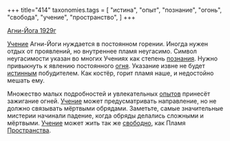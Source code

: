 +++
title="414"
taxonomies.tags = [
 "истина",
 "опыт",
 "познание",
 "огонь",
 "свобода",
 "учение",
 "пространство",
]
+++

[Агни-Йога 1929г](/agni/1929)

[Учение](/tags/учение) Агни-Йоги нуждается в постоянном горении. Иногда нужен отдых от проявлений, но внутреннее пламя неугасимо. Символ неугасимости указан во многих Учениях как степень [познания](/tags/познание). Нужно привыкнуть к явлению постоянного [огня](/tags/огонь). Указание извне не будет [истинным](/tags/истина) побудителем. Как костёр, горит пламя наше, и недостойно мешать ему.   

Множество малых подробностей и увлекательных [опытов](/tags/опыт) принесёт зажигание огней. [Учение](/tags/учение) может предусматривать направление, но не должно связывать мёртвыми обрядами. Заметьте, самые значительные мистерии начинали падение, когда обряды делались сложными и мёртвыми. [Учение](/tags/учение) может жить так же [свободно](/tags/свобода), как Пламя [Пространства](/tags/пространство).